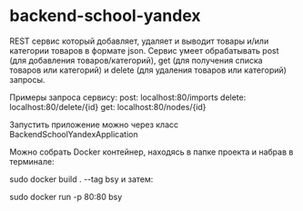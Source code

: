 # backend-school-yandex
REST сервис который добавляет, удаляет и выводит товары и/или категории товаров в формате json.
Сервис умеет обрабатывать post (для добавления товаров/категорий), get (для получения списка товаров или категорий) и 
delete (для удаления товаров или категорий) запросы.

Примеры запроса сервису:
post: localhost:80/imports
delete: localhost:80/delete/{id}
get: localhost:80/nodes/{id}


Запустить приложение можно через класс BackendSchoolYandexApplication

Можно собрать Docker контейнер, находясь в папке проекта и набрав в терминале:

sudo docker build . --tag bsy
и затем:

sudo docker run -p 80:80 bsy
